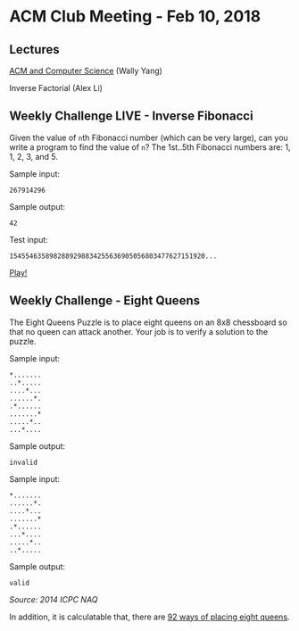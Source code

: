 ACM Club Meeting - Feb 10, 2018
===

Lectures
---

[ACM and Computer Science](180210-ACM-and-Computer-Science.md) (Wally Yang)

Inverse Factorial (Alex Li)

Weekly Challenge LIVE - Inverse Fibonacci
---

Given the value of `n`th Fibonacci number (which can be very large), can you write a program to find the value of `n`? The 1st..5th Fibonacci numbers are: 1, 1, 2, 3, and 5.

Sample input:

```
267914296
```

Sample output:

```
42
```

Test input:

```
1545546358982889298834255636905056803477627151920...
```

[Play!](https://docs.google.com/forms/d/e/1FAIpQLScCL5WNJ2LYIH_GNkVTtIF0ZNEY0Y03Fx9mrZ-UDEzEYrPldw/viewform)

Weekly Challenge - Eight Queens
---

The Eight Queens Puzzle is to place eight queens on an 8x8 chessboard so that no queen can attack another. Your job is to verify a solution to the puzzle.

Sample input:

```
*.......
..*.....
....*...
......*.
.*......
.......*
.....*..
...*....
```

Sample output:

```
invalid
```

Sample input:

```
*.......
......*.
....*...
.......*
.*......
...*....
.....*..
..*.....
```

Sample output:

```
valid
```

*Source: 2014 ICPC NAQ*

In addition, it is calculatable that, there are [92 ways of placing eight queens](https://oeis.org/A000170).
